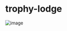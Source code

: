 # trophy-lodge

![image](https://github.com/rollerb/trophy-lodge/assets/2107385/cee4782e-41bb-48e7-b59a-92a8c7f94b51)
